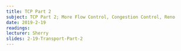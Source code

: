 ```yaml
---
title: TCP Part 2
subject: TCP Part 2; More Flow Control, Congestion Control, Reno
date: 2019-2-19
readings:
lecturer: Sherry
slides: 2-19-Transport-Part-2
---
```

